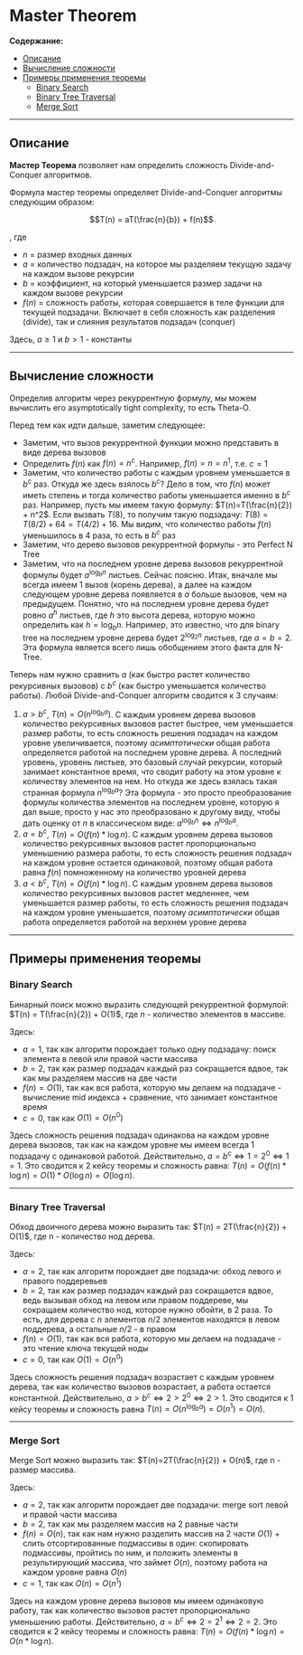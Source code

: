# Master Theorem

**Содержание:**
- [Описание](#описание)
- [Вычисление сложности](#вычисление-сложности)
- [Примеры применения теоремы](#примеры-применения-теоремы)
  - [Binary Search](#binary-search)
  - [Binary Tree Traversal](#binary-tree-traversal)
  - [Merge Sort](#merge-sort)

---

## Описание

**Мастер Теорема** позволяет нам определить сложность Divide-and-Conquer алгоритмов.

Формула мастер теоремы определяет Divide-and-Conquer алгоритмы следующим образом:

$$T(n) = aT(\frac{n}{b}) + f(n)$$

, где
- $n$ = размер входных данных
- $a$ = количество подзадач, на которое мы разделяем текущую задачу на каждом вызове рекурсии
- $b$ = коэффициент, на который уменьшается размер задачи на каждом вызове рекурсии
- $f(n)$ = сложность работы, которая совершается в теле функции для текущей подзадачи. Включает в себя
сложность как разделения (divide), так и слияния результатов подзадач (conquer)

Здесь, $a \geq 1$ и $b > 1$ - константы

---

## Вычисление сложности

Определив алгоритм через рекуррентную формулу, мы можем вычислить его asymptotically tight complexity, то есть Theta-O.

Перед тем как идти дальше, заметим следующее:

- Заметим, что вызов рекуррентной функции можно представить в виде дерева вызовов
- Определить $f(n)$ как $f(n) = n^c$. Например, $f(n)=n=n^1$, т.е. $c = 1$
- Заметим, что количество работы с каждым уровнем уменьшается в $b^c$ раз. Откуда же здесь взялось $b^c$? Дело в том,
  что $f(n)$ может иметь степень и тогда количество работы уменьшается именно в $b^c$ раз. Например, пусть мы имеем такую
  формулу: $T(n)=T(\frac{n}{2}) + n^2$. Если вызвать $T(8)$, то получим такую подзадачу: $T(8)=T(8/2) + 64 = T(4/2) + 16$. Мы
  видим, что количество работы $f(n)$ уменьшилось в 4 раза, то есть в $b^c$ раз
- Заметим, что дерево вызовов рекуррентной формулы - это Perfect N Tree
- Заметим, что на последнем уровне дерева вызовов рекуррентной формулы будет $a^{\log_b n}$ листьев. Сейчас поясню. Итак,
  вначале мы всегда имеем 1 вызов (корень дерева), а далее на каждом следующем уровне дерева появляется в $a$ больше
  вызовов, чем на предыдущем. Понятно, что на последнем уровне дерева будет ровно $a^h$ листьев, где $h$ это высота
  дерева, которую можно определить как $h=\log_b n$. Например, это известно, что для binary tree на последнем уровне
  дерева будет $2^{\log_2 n}$ листьев, где $a=b=2$. Эта формула является всего лишь обобщением этого факта для N-Tree.

Теперь нам нужно сравнить $a$ (как быстро растет количество рекурсивных вызовов) с $b^c$ (как быстро уменьшается
количество работы). Любой Divide-and-Conquer алгоритм сводится к 3 случаям:

1. $a > b^c$, $T(n)=O(n^{\log_b a})$. С каждым уровнем дерева вызовов количество рекурсивных вызовов растет быстрее, чем
   уменьшается размер работы, то есть сложность решения подзадач на каждом уровне увеличивается, поэтому
   *асимптотически* общая работа определяется работой на последнем уровне дерева. А последний уровень, уровень листьев,
   это базовый случай рекурсии, который занимает константное время, что сводит работу на этом уровне к количеству
   элементов на нем. Но откуда же здесь взялась такая странная формула $n^{\log_b a}$? Эта формула - это просто
   преобразование формулы количества элементов на последнем уровне, которую я дал выше, просто у нас это преобразовано к
   другому виду, чтобы дать оценку от $n$ в классическом виде: $a^{\log_b n} \iff n^{\log_b a}$.
2. $a = b^c$, $T(n)=O(f(n) * \log n)$. С каждым уровнем дерева вызовов количество рекурсивных вызовов растет
   пропорционально уменьшению размера работы, то есть сложность решения подзадач на каждом уровне остается одинаковой,
   поэтому общая работа равна $f(n)$ помноженному на количество уровней дерева
3. $a < b^c$, $T(n)=O(f(n) * \log n)$. С каждым уровнем дерева вызовов количество рекурсивных вызовов растет медленнее,
   чем уменьшается размер работы, то есть сложность решения подзадач на каждом уровне уменьшается, поэтому
   *асимптотически* общая работа определяется работой на верхнем уровне дерева

---

## Примеры применения теоремы

### Binary Search

Бинарный поиск можно выразить следующей рекуррентной формулой: $T(n) = T(\frac{n}{2}) + O(1)$, где $n$ - количество элементов в
массиве.

Здесь:

- $a=1$, так как алгоритм порождает только одну подзадачу: поиск элемента в левой или правой части массива
- $b=2$, так как размер подзадач каждый раз сокращается вдвое, так как мы разделяем массив на две части
- $f(n) = O(1)$, так как вся работа, которую мы делаем на подзадаче - вычисление mid индекса + сравнение, что занимает
  константное время
- $c=0$, так как $O(1) = O(n^0)$

Здесь сложность решения подзадач одинакова на каждом уровне дерева вызовов, так как на каждом уровне мы имеем всегда 1
подзадачу с одинаковой работой. Действительно, $a=b^c \iff 1=2^0 \iff 1 = 1$. Это сводится к 2 кейсу теоремы и сложность
равна: $T(n) = O(f(n) * \log n) = O(1) * O(\log n) = O(\log n)$.

---

### Binary Tree Traversal

Обход двоичного дерева можно выразить так: $T(n) = 2T(\frac{n}{2}) + O(1)$, где n - количество нод дерева.

Здесь:

- $a=2$, так как алгоритм порождает две подзадачи: обход левого и правого поддеревьев
- $b=2$, так как размер подзадач каждый раз сокращается вдвое, ведь вызывая обход на левом или правом поддереве, мы
  сокращаем количество нод, которое нужно обойти, в 2 раза. То есть, для дерева с $n$ элементов $n/2$ элементов находятся в
  левом поддерева, а остальные $n/2$ - в правом
- $f(n) = O(1)$, так как вся работа, которую мы делаем на подзадаче - это чтение ключа текущей ноды
- $c=0$, так как $O(1) = O(n^0)$

Здесь сложность решения подзадач возрастает с каждым уровнем дерева, так как количество вызовов возрастает, а работа
остается константной. Действительно, $a > b^c \iff 2 > 2^0 \iff 2 > 1$. Это сводится к 1 кейсу теоремы и сложность
равна $T(n) = O(n^{\log_b a}) = O(n^1) = O(n)$.

---

### Merge Sort

Merge Sort можно выразить так: $T(n)=2T(\frac{n}{2}) + O(n)$, где n - размер массива.

Здесь:

- $a=2$, так как алгоритм порождает две подзадачи: merge sort левой и правой части массива
- $b=2$, так как мы разделяем массив на 2 равные части
- $f(n) = O(n)$, так как нам нужно разделить массив на 2 части $O(1)$ + слить отсортированные подмассивы в один:
  скопировать подмассивы, пройтись по ним, и положить элементы в результирующий массива, что займет $O(n)$, поэтому работа
  на каждом уровне равна $O(n)$
- $c=1$, так как $O(n)=O(n^1)$

Здесь на каждом уровне дерева вызовов мы имеем одинаковую работу, так как количество вызовов растет пропорционально
уменьшению работы. Действительно, $a=b^c \iff 2 = 2^1 \iff 2 = 2$. Это сводится к 2 кейсу теоремы и сложность равна: $T(n)=O(f(n) * \log n)=O(n * \log n)$.
